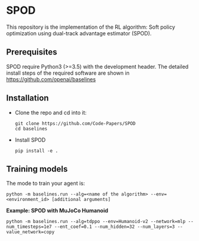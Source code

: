 # SPOD

This repository is the implementation of the RL algorithm: Soft policy optimization using dual-track advantage estimator (SPOD).

## Prerequisites

SPOD require Python3  (>=3.5) with the development header. The detailed install steps of the required software are shown in  https://github.com/openai/baselines

## Installation

* Clone the repo and cd into it:

  ```
  git clone https://github.com/Code-Papers/SPOD
  cd baselines
  ```

* Install SPOD

  ```
  pip install -e .
  ```

## Training models

The mode to train your agent is:

```
python -m baselines.run --alg=<name of the algorithm> --env=<environment_id> [additional arguments]
```

**Example: SPOD with MuJoCo Humanoid**

```
python -m baselines.run --alg=tdppo --env=Humanoid-v2 --network=mlp --num_timesteps=1e7 --ent_coef=0.1 --num_hidden=32 --num_layers=3 --value_network=copy
```

